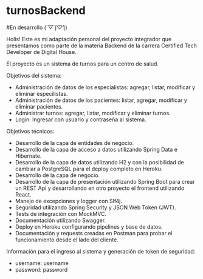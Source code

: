 # turnosBackend
#En desarrollo (´▽`ʃ♡ƪ)

Holis! Este es mi adaptación personal del proyecto integrador que presentamos como parte de la materia Backend de la carrera Certified Tech Developer de Digital House.

El proyecto es un sistema de turnos para un centro de salud.

Objetivos del sistema:
- Administración de datos de los especialistas: agregar, listar, modificar y eliminar especilistas. 
- Administración de datos de los pacientes: listar, agregar, modificar y eliminar pacientes. 
- Administrar turnos: agregar, listar, modificar y eliminar turnos.
- Login: Ingresar con usuario y contraseña al sistema.

Objetivos técnicos:
- Desarrollo de la capa de entidades de negocio.
- Desarrollo de la capa de acceso a datos utilizando Spring Data e Hibernate.
- Desarrollo de la capa de datos utilizando H2 y con la posibilidad de cambiar a PostgreSQL para el deploy completo en Heroku.
- Desarrollo de la capa de negocio.
- Desarrollo de la capa de presentación utilizando Spring Boot para crear un REST Api y desarrollando en otro proyecto el frontend utilizando React.
- Manejo de excepciones y logger con Slf4j.
- Seguridad utilizando Spring Security y JSON Web Token (JWT).
- Tests de integración con MockMVC.
- Documentación utilizando Swagger.
- Deploy en Heroku configurando pipelines y base de datos. 
- Documentación y requests creadas en Postman para probar el funcionamiento desde el lado del cliente. 

Información para el ingreso al sistema y generación de token de seguridad:
- username: username
- password: password


